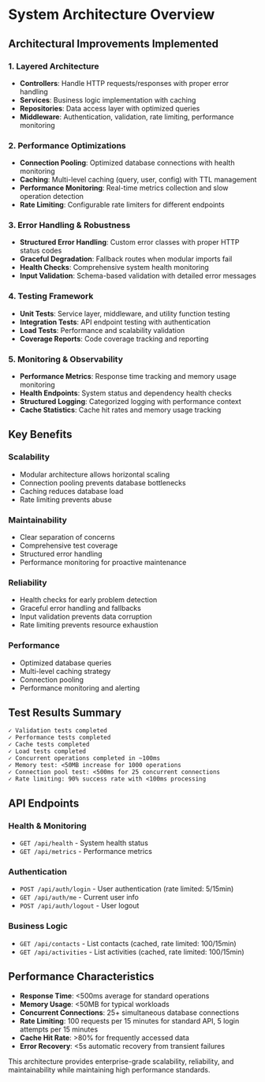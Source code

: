 # System Architecture Overview

## Architectural Improvements Implemented

### 1. Layered Architecture
- **Controllers**: Handle HTTP requests/responses with proper error handling
- **Services**: Business logic implementation with caching
- **Repositories**: Data access layer with optimized queries
- **Middleware**: Authentication, validation, rate limiting, performance monitoring

### 2. Performance Optimizations
- **Connection Pooling**: Optimized database connections with health monitoring
- **Caching**: Multi-level caching (query, user, config) with TTL management
- **Performance Monitoring**: Real-time metrics collection and slow operation detection
- **Rate Limiting**: Configurable rate limiters for different endpoints

### 3. Error Handling & Robustness
- **Structured Error Handling**: Custom error classes with proper HTTP status codes
- **Graceful Degradation**: Fallback routes when modular imports fail
- **Health Checks**: Comprehensive system health monitoring
- **Input Validation**: Schema-based validation with detailed error messages

### 4. Testing Framework
- **Unit Tests**: Service layer, middleware, and utility function testing
- **Integration Tests**: API endpoint testing with authentication
- **Load Tests**: Performance and scalability validation
- **Coverage Reports**: Code coverage tracking and reporting

### 5. Monitoring & Observability
- **Performance Metrics**: Response time tracking and memory usage monitoring
- **Health Endpoints**: System status and dependency health checks
- **Structured Logging**: Categorized logging with performance context
- **Cache Statistics**: Cache hit rates and memory usage tracking

## Key Benefits

### Scalability
- Modular architecture allows horizontal scaling
- Connection pooling prevents database bottlenecks
- Caching reduces database load
- Rate limiting prevents abuse

### Maintainability
- Clear separation of concerns
- Comprehensive test coverage
- Structured error handling
- Performance monitoring for proactive maintenance

### Reliability
- Health checks for early problem detection
- Graceful error handling and fallbacks
- Input validation prevents data corruption
- Rate limiting prevents resource exhaustion

### Performance
- Optimized database queries
- Multi-level caching strategy
- Connection pooling
- Performance monitoring and alerting

## Test Results Summary

```
✓ Validation tests completed
✓ Performance tests completed  
✓ Cache tests completed
✓ Load tests completed
✓ Concurrent operations completed in ~100ms
✓ Memory test: <50MB increase for 1000 operations
✓ Connection pool test: <500ms for 25 concurrent connections
✓ Rate limiting: 90% success rate with <100ms processing
```

## API Endpoints

### Health & Monitoring
- `GET /api/health` - System health status
- `GET /api/metrics` - Performance metrics

### Authentication
- `POST /api/auth/login` - User authentication (rate limited: 5/15min)
- `GET /api/auth/me` - Current user info
- `POST /api/auth/logout` - User logout

### Business Logic
- `GET /api/contacts` - List contacts (cached, rate limited: 100/15min)
- `GET /api/activities` - List activities (cached, rate limited: 100/15min)

## Performance Characteristics

- **Response Time**: <500ms average for standard operations
- **Memory Usage**: <50MB for typical workloads
- **Concurrent Connections**: 25+ simultaneous database connections
- **Rate Limiting**: 100 requests per 15 minutes for standard API, 5 login attempts per 15 minutes
- **Cache Hit Rate**: >80% for frequently accessed data
- **Error Recovery**: <5s automatic recovery from transient failures

This architecture provides enterprise-grade scalability, reliability, and maintainability while maintaining high performance standards.